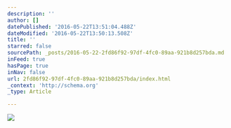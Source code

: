 ```yaml
---
description: ''
author: []
datePublished: '2016-05-22T13:51:04.488Z'
dateModified: '2016-05-22T13:50:13.508Z'
title: ''
starred: false
sourcePath: _posts/2016-05-22-2fd86f92-97df-4fc0-89aa-921b8d257bda.md
inFeed: true
hasPage: true
inNav: false
url: 2fd86f92-97df-4fc0-89aa-921b8d257bda/index.html
_context: 'http://schema.org'
_type: Article

---
```

![](https://the-grid-user-content.s3-us-west-2.amazonaws.com/54bfea15-d22d-4403-8191-fa4908175eeb.jpg)